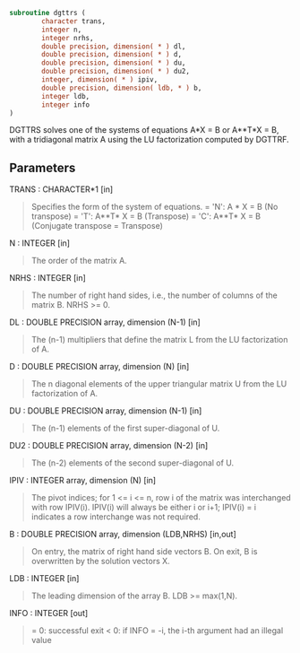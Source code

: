 ```fortran
subroutine dgttrs (
        character trans,
        integer n,
        integer nrhs,
        double precision, dimension( * ) dl,
        double precision, dimension( * ) d,
        double precision, dimension( * ) du,
        double precision, dimension( * ) du2,
        integer, dimension( * ) ipiv,
        double precision, dimension( ldb, * ) b,
        integer ldb,
        integer info
)
```

DGTTRS solves one of the systems of equations
A\*X = B  or  A\*\*T\*X = B,
with a tridiagonal matrix A using the LU factorization computed
by DGTTRF.

## Parameters
TRANS : CHARACTER\*1 [in]
> Specifies the form of the system of equations.
> = 'N':  A \* X = B  (No transpose)
> = 'T':  A\*\*T\* X = B  (Transpose)
> = 'C':  A\*\*T\* X = B  (Conjugate transpose = Transpose)

N : INTEGER [in]
> The order of the matrix A.

NRHS : INTEGER [in]
> The number of right hand sides, i.e., the number of columns
> of the matrix B.  NRHS >= 0.

DL : DOUBLE PRECISION array, dimension (N-1) [in]
> The (n-1) multipliers that define the matrix L from the
> LU factorization of A.

D : DOUBLE PRECISION array, dimension (N) [in]
> The n diagonal elements of the upper triangular matrix U from
> the LU factorization of A.

DU : DOUBLE PRECISION array, dimension (N-1) [in]
> The (n-1) elements of the first super-diagonal of U.

DU2 : DOUBLE PRECISION array, dimension (N-2) [in]
> The (n-2) elements of the second super-diagonal of U.

IPIV : INTEGER array, dimension (N) [in]
> The pivot indices; for 1 <= i <= n, row i of the matrix was
> interchanged with row IPIV(i).  IPIV(i) will always be either
> i or i+1; IPIV(i) = i indicates a row interchange was not
> required.

B : DOUBLE PRECISION array, dimension (LDB,NRHS) [in,out]
> On entry, the matrix of right hand side vectors B.
> On exit, B is overwritten by the solution vectors X.

LDB : INTEGER [in]
> The leading dimension of the array B.  LDB >= max(1,N).

INFO : INTEGER [out]
> = 0:  successful exit
> < 0:  if INFO = -i, the i-th argument had an illegal value
